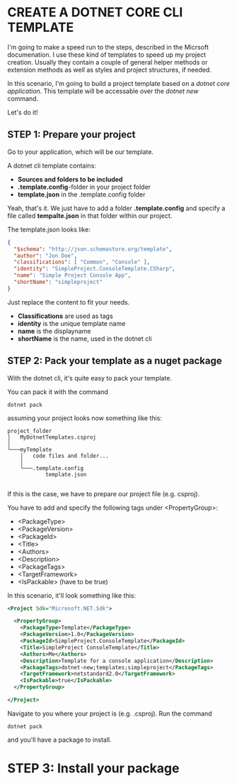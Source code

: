 # CREATE A DOTNET CORE CLI TEMPLATE 
I'm going to make a speed run to the steps, described in the Micrsoft documenation. I use these kind of templates to speed up my project creation. Usually they contain a couple of general helper methods or extension methods as well as styles and project structures, if needed.

In this scenario, I'm going to build a project template based on a *dotnet core application*.
This template will be accessable over the *dotnet new* command.

Let's do it!

## STEP 1: Prepare your project
Go to your application, which will be our template.

A dotnet cli template contains:
* **Sources and folders to be included**
* **.template.config**-folder in your project folder
* **template.json** in the .template.config folder

Yeah, that's it. We just have to add a folder **.template.config** and specify a file called **tempalte.json** in that folder within our project.

The template.json looks like:
```json
{
  "$schema": "http://json.schemastore.org/template",
  "author": "Jon Doe",
  "classifications": [ "Common", "Console" ],
  "identity": "SimpleProject.ConsoleTemplate.CSharp",
  "name": "Simple Project Console App",
  "shortName": "simpleproject"
}
```
Just replace the content to fit your needs.
* **Classifications** are used as tags
* **identity** is the unique template name
* **name** is the displayname
* **shortName** is the name, used in the dotnet cli

## STEP 2: Pack your template as a nuget package
With the dotnet cli, it's quite easy to pack your template.

You can pack it with the command 
```
dotnet pack
```
assuming your project looks now something like this:
```
project_folder
│   MyDotnetTemplates.csproj
│
└───myTemplate
    │   code files and folder...
    │
    └───.template.config
            template.json
    
```

If this is the case, we have to prepare our project file (e.g. csproj).

You have to add and specify the following tags under &lt;PropertyGroup&gt;:
* &lt;PackageType&gt;
* &lt;PackageVersion&gt;
* &lt;PackageId&gt;
* &lt;Title&gt;
* &lt;Authors&gt;
* &lt;Description&gt;
* &lt;PackageTags&gt;
* &lt;TargetFramework&gt;
* &lt;IsPackable&gt; (have to be true)




In this scenario, it'll look something like this:
```xml
<Project Sdk="Microsoft.NET.Sdk">

  <PropertyGroup>
    <PackageType>Template</PackageType>
    <PackageVersion>1.0</PackageVersion>
    <PackageId>SimpleProject.ConsoleTemplate</PackageId>
    <Title>SimpleProject ConsoleTemplate</Title>
    <Authors>Me</Authors>
    <Description>Template for a console application</Description>
    <PackageTags>dotnet-new;templates;simpleproject</PackageTags>
    <TargetFramework>netstandard2.0</TargetFramework>
    <IsPackable>true</IsPackable>
  </PropertyGroup>

</Project>
```

Navigate to you where your project is (e.g. .csproj). Run the command 
```
dotnet pack
```
and you'll have a package to install.

# STEP 3: Install your package

